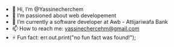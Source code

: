 - 👋 Hi, I’m @Yassinecherchem
- 👀 I’m passioned about web developement
- 🌱 I’m currently a software developer at Awb - Attijariwafa Bank
- 📫 How to reach me: yassinechercehm@gmail.com
- ⚡ Fun fact: err.out.print("no fun fact was found!");

<!---
Yassinecherchem/Yassinecherchem is a ✨ special ✨ repository because its `README.md` (this file) appears on your GitHub profile.
You can click the Preview link to take a look at your changes.
--->
